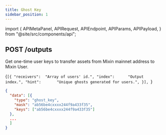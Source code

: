 ```yaml
---
title: Ghost Key
sidebar_position: 1
---
```


import {
  APIMetaPanel,
  APIRequest,
  APIEndpoint,
  APIParams,
  APIPayload,
} from "@site/src/components/api";

## POST /outputs

Get one-time user keys to transfer assets from Mixin mainnet address to Mixin User.

<APIEndpoint url="/outputs" />

<APIMetaPanel scope="Authorized" scopeNote="" />

<APIPayload>{`[{
  "receivers":  "Array of users' id.",
  "index":      "Output index.",
  "hint":       "Unique ghosts generated for users.",
}],
`}</APIPayload>

<!-- @TODO 这里原来的 example 就是错的，虽然按照理解改了，但是依然需要修正 -->

<APIRequest title="Generate outputs" url="/outputs --data PAYLOAD" />

```json title="Response"
{
  "data": [{
    "type": "ghost_key",
    "mask": "ab56be4cxxxx244f9a433f35",
    "keys": ["ab56be4cxxxx244f9a433f35"]
  },
  ...
  ]
}
```
